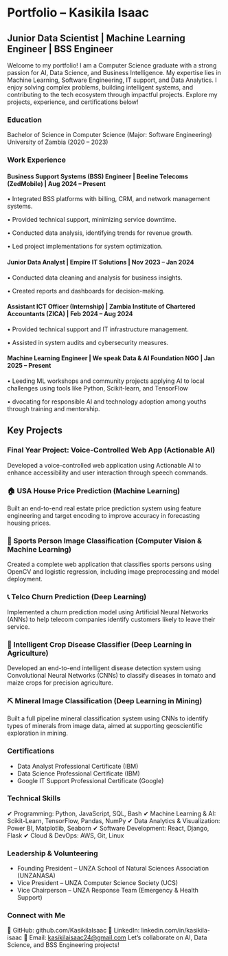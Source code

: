 # Portfolio – Kasikila Isaac
## Junior Data Scientist | Machine Learning Engineer | BSS Engineer
Welcome to my portfolio! I am a Computer Science graduate with a strong passion for AI, Data Science, and Business Intelligence. 
My expertise lies in Machine Learning, Software Engineering, IT support, and Data Analytics. I enjoy solving complex problems, building intelligent systems, and contributing to the tech ecosystem through impactful projects. 
Explore my projects, experience, and certifications below!

### Education
Bachelor of Science in Computer Science (Major: Software Engineering)
University of Zambia (2020 – 2023)

### Work Experience
#### Business Support Systems (BSS) Engineer | Beeline Telecoms (ZedMobile) | Aug 2024 – Present
•	Integrated BSS platforms with billing, CRM, and network management systems.

•	Provided technical support, minimizing service downtime.

•	Conducted data analysis, identifying trends for revenue growth.

•	Led project implementations for system optimization.
#### Junior Data Analyst | Empire IT Solutions | Nov 2023 – Jan 2024
•	Conducted data cleaning and analysis for business insights.

•	Created reports and dashboards for decision-making.
#### Assistant ICT Officer (Internship) | Zambia Institute of Chartered Accountants (ZICA) | Feb 2024 – Aug 2024
•	Provided technical support and IT infrastructure management.

•	Assisted in system audits and cybersecurity measures.
#### Machine Learning Engineer | We speak Data & AI Foundation NGO | Jan 2025 – Present
•	Leeding ML workshops and community projects applying AI to local challenges using tools like Python, Scikit-learn, and TensorFlow

•	dvocating for responsible AI and technology adoption among youths through training and mentorship.

## Key Projects

### Final Year Project: Voice-Controlled Web App (Actionable AI)  
Developed a voice-controlled web application using Actionable AI to enhance accessibility and user interaction through speech commands.
### 🏠 USA House Price Prediction (Machine Learning)  
Built an end-to-end real estate price prediction system using feature engineering and target encoding to improve accuracy in forecasting housing prices.
### 🏅 Sports Person Image Classification (Computer Vision & Machine Learning)  
Created a complete web application that classifies sports persons using OpenCV and logistic regression, including image preprocessing and model deployment.
### 📞 Telco Churn Prediction (Deep Learning)  
Implemented a churn prediction model using Artificial Neural Networks (ANNs) to help telecom companies identify customers likely to leave their service.
### 🌾 Intelligent Crop Disease Classifier (Deep Learning in Agriculture)  
Developed an end-to-end intelligent disease detection system using Convolutional Neural Networks (CNNs) to classify diseases in tomato and maize crops for precision agriculture.
### ⛏️ Mineral Image Classification (Deep Learning in Mining)  
Built a full pipeline mineral classification system using CNNs to identify types of minerals from image data, aimed at supporting geoscientific exploration in mining.

### Certifications
- Data Analyst Professional Certificate (IBM)
- Data Science Professional Certificate (IBM)
- Google IT Support Professional Certificate (Google)

### Technical Skills
✔ Programming: Python, JavaScript, SQL, Bash
✔ Machine Learning & AI: Scikit-Learn, TensorFlow, Pandas, NumPy
✔ Data Analytics & Visualization: Power BI, Matplotlib, Seaborn
✔ Software Development: React, Django, Flask
✔ Cloud & DevOps: AWS, Git, Linux

### Leadership & Volunteering
- Founding President – UNZA School of Natural Sciences Association (UNZANASA)
- Vice President – UNZA Computer Science Society (UCS)
- Vice Chairperson – UNZA Response Team (Emergency & Health Support)

### Connect with Me
🔗 GitHub: github.com/KasikilaIsaac
🔗 LinkedIn: linkedin.com/in/kasikila-isaac
📧 Email: kasikilaisaac24@gmail.com
  Let’s collaborate on AI, Data Science, and BSS Engineering projects!

